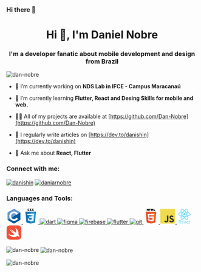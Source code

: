 ### Hi there 👋

<h1 align="center">Hi 👋, I'm Daniel Nobre</h1>
<div align="center>" <img src="https://raw.githubusercontent.com/Dan-Nobre/Dan-Nobre/main/Dan-Nobre_Cover.png"> </div>
<h3 align="center">I'm a developer fanatic about mobile development and design from Brazil</h3>

<p align="left"> <img src="https://komarev.com/ghpvc/?username=dan-nobre&label=Profile%20views&color=0e75b6&style=flat" alt="dan-nobre" /> </p>

- 🔭 I’m currently working on **NDS Lab in IFCE - Campus Maracanaú**

- 🌱 I’m currently learning **Flutter, React and Desing Skills for mobile and web.**

- 👨‍💻 All of my projects are available at [https://github.com/Dan-Nobre](https://github.com/Dan-Nobre)

- 📝 I regularly write articles on [https://dev.to/danishin](https://dev.to/danishin)

- 💬 Ask me about **React, Flutter**

<h3 align="left">Connect with me:</h3>
<p align="left">
<a href="https://dev.to/danishin" target="blank"><img align="center" src="https://raw.githubusercontent.com/rahuldkjain/github-profile-readme-generator/master/src/images/icons/Social/devto.svg" alt="danishin" height="30" width="40" /></a>
<a href="https://linkedin.com/in/daniarnobre" target="blank"><img align="center" src="https://raw.githubusercontent.com/rahuldkjain/github-profile-readme-generator/master/src/images/icons/Social/linked-in-alt.svg" alt="daniarnobre" height="30" width="40" /></a>
</p>

<h3 align="left">Languages and Tools:</h3>
<p align="left"> <a href="https://www.cprogramming.com/" target="_blank" rel="noreferrer"> <img src="https://raw.githubusercontent.com/devicons/devicon/master/icons/c/c-original.svg" alt="c" width="40" height="40"/> </a> <a href="https://www.w3schools.com/css/" target="_blank" rel="noreferrer"> <img src="https://raw.githubusercontent.com/devicons/devicon/master/icons/css3/css3-original-wordmark.svg" alt="css3" width="40" height="40"/> </a> <a href="https://dart.dev" target="_blank" rel="noreferrer"> <img src="https://www.vectorlogo.zone/logos/dartlang/dartlang-icon.svg" alt="dart" width="40" height="40"/> </a> <a href="https://www.figma.com/" target="_blank" rel="noreferrer"> <img src="https://www.vectorlogo.zone/logos/figma/figma-icon.svg" alt="figma" width="40" height="40"/> </a> <a href="https://firebase.google.com/" target="_blank" rel="noreferrer"> <img src="https://www.vectorlogo.zone/logos/firebase/firebase-icon.svg" alt="firebase" width="40" height="40"/> </a> <a href="https://flutter.dev" target="_blank" rel="noreferrer"> <img src="https://www.vectorlogo.zone/logos/flutterio/flutterio-icon.svg" alt="flutter" width="40" height="40"/> </a> <a href="https://git-scm.com/" target="_blank" rel="noreferrer"> <img src="https://www.vectorlogo.zone/logos/git-scm/git-scm-icon.svg" alt="git" width="40" height="40"/> </a> <a href="https://www.w3.org/html/" target="_blank" rel="noreferrer"> <img src="https://raw.githubusercontent.com/devicons/devicon/master/icons/html5/html5-original-wordmark.svg" alt="html5" width="40" height="40"/> </a> <a href="https://developer.mozilla.org/en-US/docs/Web/JavaScript" target="_blank" rel="noreferrer"> <img src="https://raw.githubusercontent.com/devicons/devicon/master/icons/javascript/javascript-original.svg" alt="javascript" width="40" height="40"/> </a> <a href="https://reactjs.org/" target="_blank" rel="noreferrer"> <img src="https://raw.githubusercontent.com/devicons/devicon/master/icons/react/react-original-wordmark.svg" alt="react" width="40" height="40"/> </a> <a href="https://developer.apple.com/swift/" target="_blank" rel="noreferrer"> <img src="https://raw.githubusercontent.com/devicons/devicon/master/icons/swift/swift-original.svg" alt="swift" width="40" height="40"/> </a> </p>

<p><img align="left" src="https://github-readme-stats.vercel.app/api/top-langs?username=dan-nobre&show_icons=true&locale=en&layout=compact" alt="dan-nobre" /></p>

<p>&nbsp;<img align="center" src="https://github-readme-stats.vercel.app/api?username=dan-nobre&show_icons=true&locale=en" alt="dan-nobre" /></p>

<p><img align="center" src="https://github-readme-streak-stats.herokuapp.com/?user=dan-nobre&" alt="dan-nobre" /></p>

